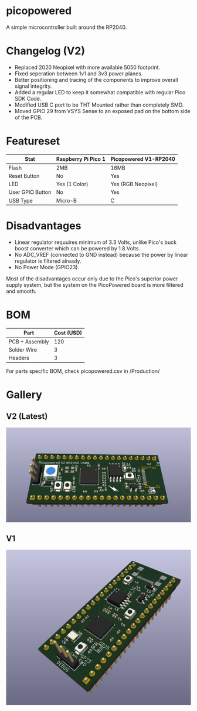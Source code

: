 # picopowered
A simple microcontroller built around the RP2040.

# Changelog (V2)
- Replaced 2020 Neopixel with more available 5050 footprint.
- Fixed seperation between 1v1 and 3v3 power planes.
- Better positioning and tracing of the components to improve overall signal integrity.
- Added a regular LED to keep it somewhat compatible with regular Pico SDK Code.
- Modified USB C port to be THT Mounted rather than completely SMD.
- Moved GPIO 29 from VSYS Sense to an exposed pad on the bottom side of the PCB.


# Featureset
| **Stat**         | **Raspberry Pi Pico 1** | **Picopowered V1-RP2040** |
|------------------|-------------------------|---------------------------|
| Flash            | 2MB                     | 16MB                      |
| Reset Button     | No                      | Yes                       |
| LED              | Yes (1 Color)           | Yes (RGB Neopixel)        |
| User GPIO Button | No                      | Yes                       |
| USB Type         | Micro-B                 | C                         |

# Disadvantages
- Linear regulator requuires minimum of 3.3 Volts, unlike Pico's buck boost converter which can be powered by 1.8 Volts.
- No ADC_VREF (connected to GND instead) because the power by linear regulator is filtered already.
- No Power Mode (GPIO23).

Most of the disadvantages occur only due to the Pico's superior power supply system, but the system on the PicoPowered board is more filtered and smooth.

# BOM
| **Part**         | **Cost (USD)**          |
|------------------|-------------------------|
| PCB + Assembly   | 120                     |
| Solder Wire      | 3                       |
| Headers          | 3                       |



For parts specific BOM, check picopowered.csv in /Production/

# Gallery
## V2 (Latest)
![alt text](/img/v2.png)
## V1
![image](/img/v1.png)

